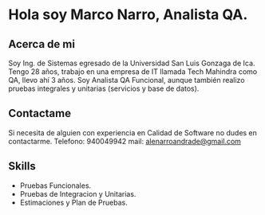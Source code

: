 # Hola soy Marco Narro, Analista QA.

## Acerca de mi
Soy Ing. de Sistemas egresado de la Universidad San Luis Gonzaga de Ica. Tengo 28 años, trabajo en una empresa de IT llamada Tech Mahindra como QA, llevo ahí 3 años. Soy Analista QA Funcional, aunque también realizo pruebas integrales y unitarias (servicios y base de datos).

## Contactame
Si necesita de alguien con experiencia en Calidad de Software no dudes en contactarme.
Telefono: 940049942
mail: alenarroandrade@gmail.com

## Skills

- Pruebas Funcionales.
- Pruebas de Integracion y Unitarias.
- Estimaciones y Plan de Pruebas.